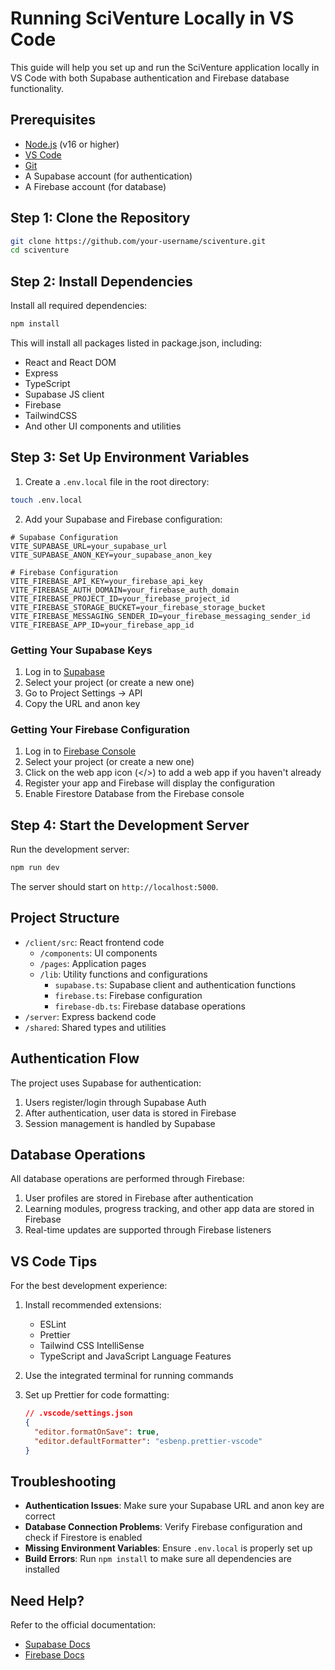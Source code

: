 # Running SciVenture Locally in VS Code

This guide will help you set up and run the SciVenture application locally in VS Code with both Supabase authentication and Firebase database functionality.

## Prerequisites

- [Node.js](https://nodejs.org/) (v16 or higher)
- [VS Code](https://code.visualstudio.com/)
- [Git](https://git-scm.com/)
- A Supabase account (for authentication)
- A Firebase account (for database)

## Step 1: Clone the Repository

```bash
git clone https://github.com/your-username/sciventure.git
cd sciventure
```

## Step 2: Install Dependencies

Install all required dependencies:

```bash
npm install
```

This will install all packages listed in package.json, including:
- React and React DOM
- Express
- TypeScript
- Supabase JS client
- Firebase
- TailwindCSS
- And other UI components and utilities

## Step 3: Set Up Environment Variables

1. Create a `.env.local` file in the root directory:

```bash
touch .env.local
```

2. Add your Supabase and Firebase configuration:

```
# Supabase Configuration
VITE_SUPABASE_URL=your_supabase_url
VITE_SUPABASE_ANON_KEY=your_supabase_anon_key

# Firebase Configuration
VITE_FIREBASE_API_KEY=your_firebase_api_key
VITE_FIREBASE_AUTH_DOMAIN=your_firebase_auth_domain
VITE_FIREBASE_PROJECT_ID=your_firebase_project_id
VITE_FIREBASE_STORAGE_BUCKET=your_firebase_storage_bucket
VITE_FIREBASE_MESSAGING_SENDER_ID=your_firebase_messaging_sender_id
VITE_FIREBASE_APP_ID=your_firebase_app_id
```

### Getting Your Supabase Keys

1. Log in to [Supabase](https://supabase.com/)
2. Select your project (or create a new one)
3. Go to Project Settings → API
4. Copy the URL and anon key

### Getting Your Firebase Configuration

1. Log in to [Firebase Console](https://console.firebase.google.com/)
2. Select your project (or create a new one)
3. Click on the web app icon (</>) to add a web app if you haven't already
4. Register your app and Firebase will display the configuration
5. Enable Firestore Database from the Firebase console

## Step 4: Start the Development Server

Run the development server:

```bash
npm run dev
```

The server should start on `http://localhost:5000`.

## Project Structure

- `/client/src`: React frontend code
  - `/components`: UI components
  - `/pages`: Application pages
  - `/lib`: Utility functions and configurations
    - `supabase.ts`: Supabase client and authentication functions
    - `firebase.ts`: Firebase configuration
    - `firebase-db.ts`: Firebase database operations
- `/server`: Express backend code
- `/shared`: Shared types and utilities

## Authentication Flow

The project uses Supabase for authentication:
1. Users register/login through Supabase Auth
2. After authentication, user data is stored in Firebase
3. Session management is handled by Supabase

## Database Operations

All database operations are performed through Firebase:
1. User profiles are stored in Firebase after authentication
2. Learning modules, progress tracking, and other app data are stored in Firebase
3. Real-time updates are supported through Firebase listeners

## VS Code Tips

For the best development experience:

1. Install recommended extensions:
   - ESLint
   - Prettier
   - Tailwind CSS IntelliSense
   - TypeScript and JavaScript Language Features

2. Use the integrated terminal for running commands

3. Set up Prettier for code formatting:
   ```json
   // .vscode/settings.json
   {
     "editor.formatOnSave": true,
     "editor.defaultFormatter": "esbenp.prettier-vscode"
   }
   ```

## Troubleshooting

- **Authentication Issues**: Make sure your Supabase URL and anon key are correct
- **Database Connection Problems**: Verify Firebase configuration and check if Firestore is enabled
- **Missing Environment Variables**: Ensure `.env.local` is properly set up
- **Build Errors**: Run `npm install` to make sure all dependencies are installed

## Need Help?

Refer to the official documentation:
- [Supabase Docs](https://supabase.com/docs)
- [Firebase Docs](https://firebase.google.com/docs)